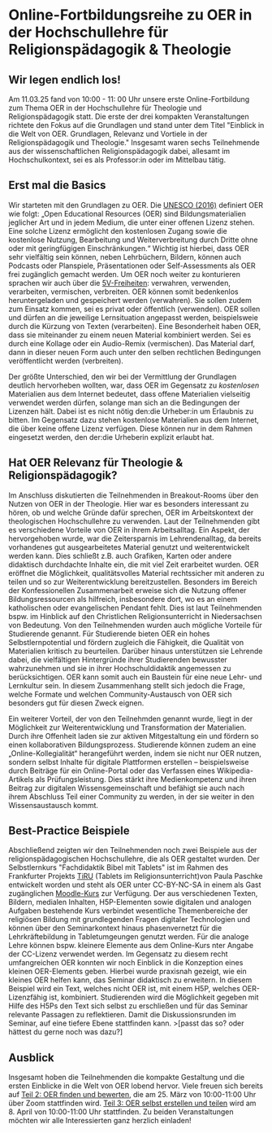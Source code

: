 # Online-Fortbildungsreihe zu OER in der Hochschullehre für Religionspädagogik & Theologie

## Wir legen endlich los!
Am 11.03.25 fand von 10:00 - 11: 00 Uhr unsere erste Online-Fortbildung zum Thema OER in der Hochschullehre für Theologie und Religionspädagogik statt. Die erste der drei kompakten Veranstaltungen richtete den Fokus auf die Grundlagen und stand unter dem Titel "Einblick in die Welt von OER. Grundlagen, Relevanz und Vortiele in der Religionspädagogik und Theologie."
Insgesamt waren sechs Teilnehmende aus der wissenschaftlichen Religionspädagogik dabei, allesamt im Hochschulkontext, sei es als Professor:in oder im Mittelbau tätig. 

## Erst mal die Basics
Wir starteten mit den Grundlagen zu OER. Die [UNESCO (2016)]((https://www.unesco.de/bildung/open-educational-resources)) definiert OER wie folgt: 
„Open Educational Resources (OER) sind Bildungsmaterialien jeglicher Art und in jedem Medium, die unter einer offenen Lizenz stehen. Eine solche Lizenz ermöglicht den kostenlosen Zugang sowie die kostenlose Nutzung, Bearbeitung und Weiterverbreitung durch Dritte ohne oder mit geringfügigen Einschränkungen.“ 
Wichtig ist hierbei, dass OER sehr vielfältig sein können, neben Lehrbüchern, Bildern, können auch Podcasts oder Planspiele, Präsentationen oder Self-Assessments als OER frei zugänglich gemacht werden. 
Um OER noch weiter zu konturieren sprachen wir auch über die [5V-Freiheiten](https://open-educational-resources.de/5rs-auf-deutsch/): verwahren, verwenden, verarbeiten, vermischen, verbreiten. OER können somit bedenkenlos heruntergeladen und gespeichert werden (verwahren). Sie sollen zudem zum Einsatz kommen, sei es privat oder öffentlich (verwenden). OER sollen und dürfen an die jeweilige Lernsituation angepasst werden, beispielsweie durch die Kürzung von Texten (verarbeiten). Eine Besonderheit haben OER, dass sie miteinander zu einem neuen Material kombiniert werden. Sei es durch eine Kollage oder ein Audio-Remix (vermischen). Das Material darf, dann in dieser neuen Form auch unter den selben rechtlichen Bedingungen veröffentlicht werden (verbreiten).

Der größte Unterschied, den wir bei der Vermittlung der Grundlagen deutlich hervorheben wollten, war, dass OER im Gegensatz zu *kostenlosen* Materialien aus dem Internet bedeutet, dass offene Materialien vielseitig verwendet werden dürfen, solange man sich an die Bedingungen der Lizenzen hält. Dabei ist es nicht nötig den:die Urheber:in um Erlaubnis zu bitten. Im Gegensatz dazu stehen kostenlose Materialien aus dem Internet, die über keine offene Lizenz verfügen. Diese können nur in dem Rahmen eingesetzt werden, den der:die Urheberin explizit erlaubt hat. 

## Hat OER Relevanz für Theologie & Religionspädagogik?
Im Anschluss diskutierten die Teilnehmenden in Breakout-Rooms über den Nutzen von OER in der Theologie. Hier war es besonders interessant zu hören, ob und welche Gründe dafür sprechen, OER im Arbeitskontext der theologischen Hochschullehre zu verwenden.
Laut der Teilnehmenden gibt es verschiedene Vorteile von OER in ihrem Arbeitsalltag. Ein Aspekt, der hervorgehoben wurde, war die Zeitersparnis im Lehrendenalltag, da bereits vorhandenes gut ausgearbeitetes Material genutzt und weiterentwickelt werden kann. Dies schließt z.B. auch Grafiken, Karten oder andere didaktisch durchdachte Inhalte ein, die mit viel Zeit erarbeitet wurden. OER eröffnet die Möglichkeit, qualitätsvolles Material rechtssicher mit anderen zu teilen und so zur Weiterentwicklung bereitzustellen. Besonders im Bereich der Konfessionellen Zusammenarbeit erweise sich die Nutzung offener Bildungsressourcen als hilfreich,  insbesondere dort, wo es an einem katholischen oder evangelischen Pendant fehlt. Dies ist laut Teilnehmenden bspw. im Hinblick auf den Christlichen Religionsunterricht in Niedersachsen von Bedeutung.
Von den Teilnehmenden wurden auch mögliche Vorteile für Studierende genannt. Für Studierende bieten OER ein hohes Selbstlernpotential und fördern zugleich die Fähigkeit, die Qualität von Materialien kritisch zu beurteilen. Darüber hinaus unterstützen sie Lehrende dabei, die vielfältigen Hintergründe ihrer Studierenden bewusster wahrzunehmen und sie in ihrer Hochschuldidaktik angemessen zu berücksichtigen. OER kann somit auch ein Baustein für eine neue  Lehr- und Lernkultur sein. In diesem Zusammenhang stellt sich jedoch die Frage, welche Formate und welchen Community-Austausch von OER sich besonders gut für diesen Zweck eignen.

Ein weiterer Vorteil, der von den Teilnehmden genannt wurde, liegt in der Möglichkeit zur Weiterentwicklung und Transformation der Materialien. Durch ihre Offenheit laden sie zur aktiven Mitgestaltung ein und fördern so einen kollaborativen Bildungsprozess. Studierende können zudem an eine „Online-Kollegialität“ herangeführt werden, indem sie nicht nur OER nutzen, sondern selbst Inhalte für digitale Plattformen erstellen – beispielsweise durch Beiträge für ein Online-Portal oder das Verfassen eines Wikipedia-Artikels als Prüfungsleistung. Dies stärkt ihre Medienkompetenz und ihren Beitrag zur digitalen Wissensgemeinschaft und befähigt sie auch nach ihrem Abschluss Teil einer Community zu werden, in der sie weiter in den Wissensaustausch kommt. 

## Best-Practice Beispiele
Abschließend zeigten wir den Teilnehmenden noch zwei Beispiele aus der religionspädagogischen Hochschullehre, die als OER gestaltet wurden. 
Der Selbstlernkurs "Fachdidaktik Bibel mit Tablets" ist im Rahmen des Frankfurter Projekts [TiRU](https://www.uni-frankfurt.de/133803251/Forschungsprojekte_Religionspädagogik#a_0d817d3d-60a14121) (Tablets im Religionsunterricht)von Paula Paschke entwickelt worden und steht als OER unter CC-BY-NC-SA in einem als Gast zugänglichen [Moodle-Kurs](https://moodle-connect.s.studiumdigitale.uni-frankfurt.de/moodle/course/view.php?id=39) zur Verfügung. Der aus verschiedenen Texten, Bildern, medialen Inhalten, H5P-Elementen sowie digitalen und analogen Aufgaben bestehende Kurs verbindet wesentliche Themenbereiche der religiösen Bildung mit grundlegenden Fragen digitaler Technologien und können über den Seminarkontext hinaus phasenvernetzt für die Lehrkräftebildung in Tabletumgeungen genutzt werden. Für die analoge Lehre können bspw. kleinere Elemente aus dem Online-Kurs nter Angabe der CC-Lizenz verwendet werden. 
Im Gegensatz zu diesem recht umfangreichen OER konnten wir noch Einblick in die Konzeption eines kleinen OER-Elements geben. Hierbei wurde praxisnah gezeigt, wie ein kleines OER helfen kann, das Seminar didaktisch zu erweitern. In diesem Beispiel wird ein Text, welches nicht OER ist, mit einem H5P, welches OER-Lizenzfähig ist, kombiniert. Studierenden wird die Möglichkeit gegeben mit Hilfe des H5Ps den Text sich selbst zu erschließen und für das Seminar relevante Passagen zu reflektieren. Damit die Diskussionsrunden im Seminar, auf eine tiefere Ebene stattfinden kann. >[passt das so? oder hättest du gerne noch was dazu?]

## Ausblick
Insgesamt hoben die Teilnehmenden die kompakte Gestaltung und die ersten Einblicke in die Welt von OER lobend hervor. Viele freuen sich bereits auf [Teil 2: OER finden und bewerten](https://relilab.org/oer-werkstatt-fuer-hochschulen-oer-finden-und-bewerten/), die am 25. März von 10:00-11:00 Uhr über Zoom stattfinden wird. 
[Teil 3: OER selbst erstellen und teilen](https://relilab.org/oer-werkstatt-fuer-hochschulen-oer-selbst-erstellen-und-teilen/) wird am 8. April von 10:00-11:00 Uhr stattfinden. Zu beiden Veranstaltungen möchten wir alle Interessierten ganz herzlich einladen!